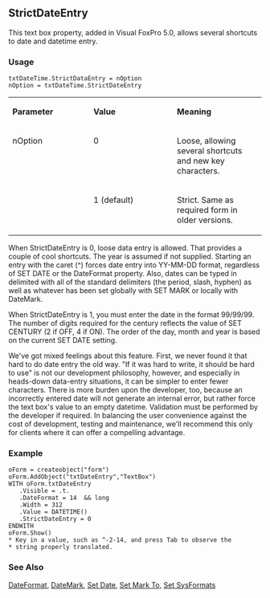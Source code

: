 ## StrictDateEntry

This text box property, added in Visual FoxPro 5.0, allows several shortcuts to date and datetime entry.

### Usage

```foxpro
txtDateTime.StrictDataEntry = nOption
nOption = txtDateTime.StrictDateEntry
```
<table>
<tr>
  <td width="32%" valign="top">
  <p><b>Parameter</b></p>
  </td>
  <td width=23% valign=top>
  <p><b>Value</b></p>
  </td>
  <td width=45% valign=top>
  <p><b>Meaning</b></p>
  </td>
 </tr>
<tr>
  <td width=32% rowspan=2 valign=top>
  <p>nOption</p>
  </td>
  <td width=23% valign=top>
  <p>0</p>
  </td>
  <td width=45% valign=top>
  <p>Loose, allowing several shortcuts and new key characters.</p>
  </td>
 </tr>
<tr>
  <td width=33% valign=top>
  <p>1 (default)</p>
  </td>
  <td width=67% valign=top>
  <p>Strict. Same as required form in older versions. </p>
  </td>
 </tr>
</table>

When StrictDateEntry is 0, loose data entry is allowed. That provides a couple of cool shortcuts. The year is assumed if not supplied. Starting an entry with the caret (^) forces date entry into YY-MM-DD format, regardless of SET DATE or the DateFormat property. Also, dates can be typed in delimited with all of the standard delimiters (the period, slash, hyphen) as well as whatever has been set globally with SET MARK or locally with DateMark. 

When StrictDateEntry is 1, you must enter the date in the format 99/99/99. The number of digits required for the century reflects the value of SET CENTURY (2 if OFF, 4 if ON). The order of the day, month and year is based on the current SET DATE setting.

We've got mixed feelings about this feature. First, we never found it that hard to do date entry the old way. "If it was hard to write, it should be hard to use" is not our development philosophy, however, and especially in heads-down data-entry situations, it can be simpler to enter fewer characters. There is more burden upon the developer, too, because an incorrectly entered date will not generate an internal error, but rather force the text box's value to an empty datetime. Validation must be performed by the developer if required. In balancing the user convenience against the cost of development, testing and maintenance, we'll recommend this only for clients where it can offer a compelling advantage.

### Example

```foxpro
oForm = createobject("form")
oForm.AddObject("txtDateEntry","TextBox")
WITH oForm.txtDateEntry
   .Visible = .t.
   .DateFormat = 14  && long
   .Width = 312
   .Value = DATETIME()
   .StrictDateEntry = 0
ENDWITH
oForm.Show()
* Key in a value, such as ^-2-14, and press Tab to observe the
* string properly translated.
```
### See Also

[DateFormat](s4g035.md), [DateMark](s4g035.md), [Set Date](s4g035.md), [Set Mark To](s4g035.md), [Set SysFormats](s4g692.md)